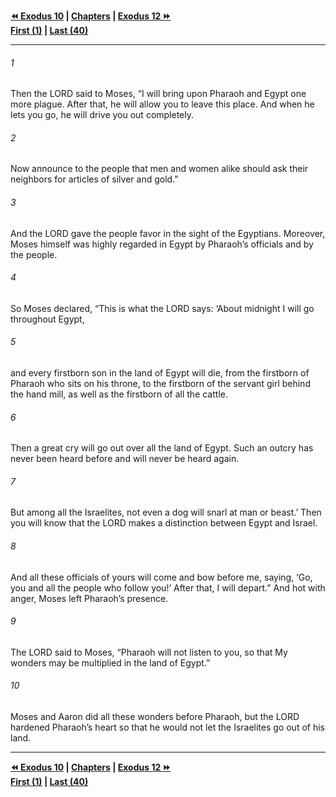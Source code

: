   
**[⏪ Exodus 10](./Exodus%2010.md) | [Chapters](./_index.md) | [Exodus 12 ⏩](./Exodus%2012.md)**  
**[First (1)](./Exodus%201.md) | [Last (40)](./Exodus%2040.md)**  
  
---  
  
###### 1  
Then the LORD said to Moses, “I will bring upon Pharaoh and Egypt one more plague. After that, he will allow you to leave this place. And when he lets you go, he will drive you out completely.  
  
###### 2  
Now announce to the people that men and women alike should ask their neighbors for articles of silver and gold.”  
  
###### 3  
And the LORD gave the people favor in the sight of the Egyptians. Moreover, Moses himself was highly regarded in Egypt by Pharaoh’s officials and by the people.  
  
###### 4  
So Moses declared, “This is what the LORD says: ‘About midnight I will go throughout Egypt,  
  
###### 5  
and every firstborn son in the land of Egypt will die, from the firstborn of Pharaoh who sits on his throne, to the firstborn of the servant girl behind the hand mill, as well as the firstborn of all the cattle.  
  
###### 6  
Then a great cry will go out over all the land of Egypt. Such an outcry has never been heard before and will never be heard again.  
  
###### 7  
But among all the Israelites, not even a dog will snarl at man or beast.’ Then you will know that the LORD makes a distinction between Egypt and Israel.  
  
###### 8  
And all these officials of yours will come and bow before me, saying, ‘Go, you and all the people who follow you!’ After that, I will depart.” And hot with anger, Moses left Pharaoh’s presence.  
  
###### 9  
The LORD said to Moses, “Pharaoh will not listen to you, so that My wonders may be multiplied in the land of Egypt.”  
  
###### 10  
Moses and Aaron did all these wonders before Pharaoh, but the LORD hardened Pharaoh’s heart so that he would not let the Israelites go out of his land.  
  
  
---  
  
**[⏪ Exodus 10](./Exodus%2010.md) | [Chapters](./_index.md) | [Exodus 12 ⏩](./Exodus%2012.md)**  
**[First (1)](./Exodus%201.md) | [Last (40)](./Exodus%2040.md)**  
  
